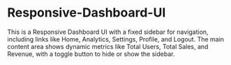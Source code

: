 # Responsive-Dashboard-UI
This is a Responsive Dashboard UI with a fixed sidebar for navigation, including links like Home, Analytics, Settings, Profile, and Logout. The main content area shows dynamic metrics like Total Users, Total Sales, and Revenue, with a toggle button to hide or show the sidebar.
